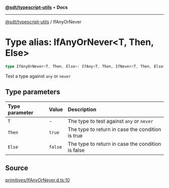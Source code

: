 [**@sdt/typescript-utils**](../README.md) • **Docs**

***

[@sdt/typescript-utils](../globals.md) / IfAnyOrNever

# Type alias: IfAnyOrNever\<T, Then, Else\>

```ts
type IfAnyOrNever<T, Then, Else>: IfAny<T, Then, IfNever<T, Then, Else>>;
```

Test a type against `any` or `never`

## Type parameters

| Type parameter | Value | Description |
| :------ | :------ | :------ |
| `T` | - | The type to test against `any` or `never` |
| `Then` | `true` | The type to return in case the condition is true |
| `Else` | `false` | The type to return in case the condition is false |

## Source

[primitives/IfAnyOrNever.d.ts:10](https://github.com/sylvaindethier/typescript-utils/blob/b4bd497afc46fe47c24db22965f824eb3fdda8ec/types/primitives/IfAnyOrNever.d.ts#L10)
